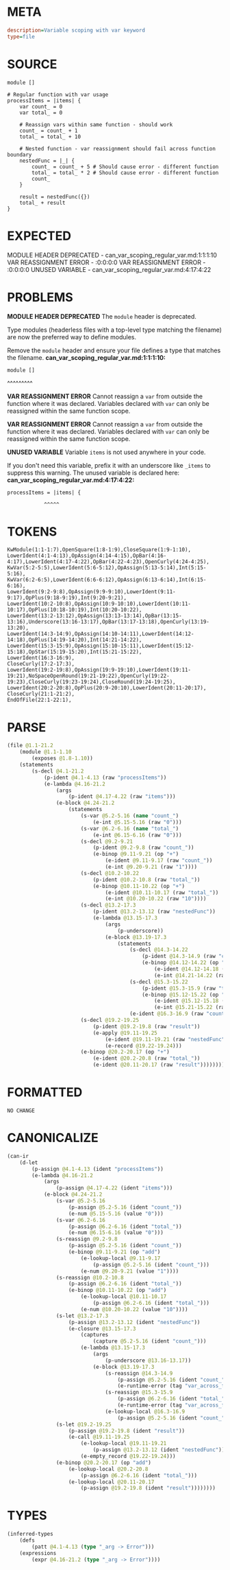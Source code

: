 # META
~~~ini
description=Variable scoping with var keyword
type=file
~~~
# SOURCE
~~~roc
module []

# Regular function with var usage
processItems = |items| {
	var count_ = 0
	var total_ = 0

	# Reassign vars within same function - should work
	count_ = count_ + 1
	total_ = total_ + 10

	# Nested function - var reassignment should fail across function boundary
	nestedFunc = |_| {
		count_ = count_ + 5 # Should cause error - different function
		total_ = total_ * 2 # Should cause error - different function
		count_
	}

	result = nestedFunc({})
	total_ + result
}
~~~
# EXPECTED
MODULE HEADER DEPRECATED - can_var_scoping_regular_var.md:1:1:1:10
VAR REASSIGNMENT ERROR - :0:0:0:0
VAR REASSIGNMENT ERROR - :0:0:0:0
UNUSED VARIABLE - can_var_scoping_regular_var.md:4:17:4:22
# PROBLEMS
**MODULE HEADER DEPRECATED**
The `module` header is deprecated.

Type modules (headerless files with a top-level type matching the filename) are now the preferred way to define modules.

Remove the `module` header and ensure your file defines a type that matches the filename.
**can_var_scoping_regular_var.md:1:1:1:10:**
```roc
module []
```
^^^^^^^^^


**VAR REASSIGNMENT ERROR**
Cannot reassign a `var` from outside the function where it was declared.
Variables declared with `var` can only be reassigned within the same function scope.

**VAR REASSIGNMENT ERROR**
Cannot reassign a `var` from outside the function where it was declared.
Variables declared with `var` can only be reassigned within the same function scope.

**UNUSED VARIABLE**
Variable `items` is not used anywhere in your code.

If you don't need this variable, prefix it with an underscore like `_items` to suppress this warning.
The unused variable is declared here:
**can_var_scoping_regular_var.md:4:17:4:22:**
```roc
processItems = |items| {
```
                ^^^^^


# TOKENS
~~~zig
KwModule(1:1-1:7),OpenSquare(1:8-1:9),CloseSquare(1:9-1:10),
LowerIdent(4:1-4:13),OpAssign(4:14-4:15),OpBar(4:16-4:17),LowerIdent(4:17-4:22),OpBar(4:22-4:23),OpenCurly(4:24-4:25),
KwVar(5:2-5:5),LowerIdent(5:6-5:12),OpAssign(5:13-5:14),Int(5:15-5:16),
KwVar(6:2-6:5),LowerIdent(6:6-6:12),OpAssign(6:13-6:14),Int(6:15-6:16),
LowerIdent(9:2-9:8),OpAssign(9:9-9:10),LowerIdent(9:11-9:17),OpPlus(9:18-9:19),Int(9:20-9:21),
LowerIdent(10:2-10:8),OpAssign(10:9-10:10),LowerIdent(10:11-10:17),OpPlus(10:18-10:19),Int(10:20-10:22),
LowerIdent(13:2-13:12),OpAssign(13:13-13:14),OpBar(13:15-13:16),Underscore(13:16-13:17),OpBar(13:17-13:18),OpenCurly(13:19-13:20),
LowerIdent(14:3-14:9),OpAssign(14:10-14:11),LowerIdent(14:12-14:18),OpPlus(14:19-14:20),Int(14:21-14:22),
LowerIdent(15:3-15:9),OpAssign(15:10-15:11),LowerIdent(15:12-15:18),OpStar(15:19-15:20),Int(15:21-15:22),
LowerIdent(16:3-16:9),
CloseCurly(17:2-17:3),
LowerIdent(19:2-19:8),OpAssign(19:9-19:10),LowerIdent(19:11-19:21),NoSpaceOpenRound(19:21-19:22),OpenCurly(19:22-19:23),CloseCurly(19:23-19:24),CloseRound(19:24-19:25),
LowerIdent(20:2-20:8),OpPlus(20:9-20:10),LowerIdent(20:11-20:17),
CloseCurly(21:1-21:2),
EndOfFile(22:1-22:1),
~~~
# PARSE
~~~clojure
(file @1.1-21.2
	(module @1.1-1.10
		(exposes @1.8-1.10))
	(statements
		(s-decl @4.1-21.2
			(p-ident @4.1-4.13 (raw "processItems"))
			(e-lambda @4.16-21.2
				(args
					(p-ident @4.17-4.22 (raw "items")))
				(e-block @4.24-21.2
					(statements
						(s-var @5.2-5.16 (name "count_")
							(e-int @5.15-5.16 (raw "0")))
						(s-var @6.2-6.16 (name "total_")
							(e-int @6.15-6.16 (raw "0")))
						(s-decl @9.2-9.21
							(p-ident @9.2-9.8 (raw "count_"))
							(e-binop @9.11-9.21 (op "+")
								(e-ident @9.11-9.17 (raw "count_"))
								(e-int @9.20-9.21 (raw "1"))))
						(s-decl @10.2-10.22
							(p-ident @10.2-10.8 (raw "total_"))
							(e-binop @10.11-10.22 (op "+")
								(e-ident @10.11-10.17 (raw "total_"))
								(e-int @10.20-10.22 (raw "10"))))
						(s-decl @13.2-17.3
							(p-ident @13.2-13.12 (raw "nestedFunc"))
							(e-lambda @13.15-17.3
								(args
									(p-underscore))
								(e-block @13.19-17.3
									(statements
										(s-decl @14.3-14.22
											(p-ident @14.3-14.9 (raw "count_"))
											(e-binop @14.12-14.22 (op "+")
												(e-ident @14.12-14.18 (raw "count_"))
												(e-int @14.21-14.22 (raw "5"))))
										(s-decl @15.3-15.22
											(p-ident @15.3-15.9 (raw "total_"))
											(e-binop @15.12-15.22 (op "*")
												(e-ident @15.12-15.18 (raw "total_"))
												(e-int @15.21-15.22 (raw "2"))))
										(e-ident @16.3-16.9 (raw "count_"))))))
						(s-decl @19.2-19.25
							(p-ident @19.2-19.8 (raw "result"))
							(e-apply @19.11-19.25
								(e-ident @19.11-19.21 (raw "nestedFunc"))
								(e-record @19.22-19.24)))
						(e-binop @20.2-20.17 (op "+")
							(e-ident @20.2-20.8 (raw "total_"))
							(e-ident @20.11-20.17 (raw "result")))))))))
~~~
# FORMATTED
~~~roc
NO CHANGE
~~~
# CANONICALIZE
~~~clojure
(can-ir
	(d-let
		(p-assign @4.1-4.13 (ident "processItems"))
		(e-lambda @4.16-21.2
			(args
				(p-assign @4.17-4.22 (ident "items")))
			(e-block @4.24-21.2
				(s-var @5.2-5.16
					(p-assign @5.2-5.16 (ident "count_"))
					(e-num @5.15-5.16 (value "0")))
				(s-var @6.2-6.16
					(p-assign @6.2-6.16 (ident "total_"))
					(e-num @6.15-6.16 (value "0")))
				(s-reassign @9.2-9.8
					(p-assign @5.2-5.16 (ident "count_"))
					(e-binop @9.11-9.21 (op "add")
						(e-lookup-local @9.11-9.17
							(p-assign @5.2-5.16 (ident "count_")))
						(e-num @9.20-9.21 (value "1"))))
				(s-reassign @10.2-10.8
					(p-assign @6.2-6.16 (ident "total_"))
					(e-binop @10.11-10.22 (op "add")
						(e-lookup-local @10.11-10.17
							(p-assign @6.2-6.16 (ident "total_")))
						(e-num @10.20-10.22 (value "10"))))
				(s-let @13.2-17.3
					(p-assign @13.2-13.12 (ident "nestedFunc"))
					(e-closure @13.15-17.3
						(captures
							(capture @5.2-5.16 (ident "count_")))
						(e-lambda @13.15-17.3
							(args
								(p-underscore @13.16-13.17))
							(e-block @13.19-17.3
								(s-reassign @14.3-14.9
									(p-assign @5.2-5.16 (ident "count_"))
									(e-runtime-error (tag "var_across_function_boundary")))
								(s-reassign @15.3-15.9
									(p-assign @6.2-6.16 (ident "total_"))
									(e-runtime-error (tag "var_across_function_boundary")))
								(e-lookup-local @16.3-16.9
									(p-assign @5.2-5.16 (ident "count_")))))))
				(s-let @19.2-19.25
					(p-assign @19.2-19.8 (ident "result"))
					(e-call @19.11-19.25
						(e-lookup-local @19.11-19.21
							(p-assign @13.2-13.12 (ident "nestedFunc")))
						(e-empty_record @19.22-19.24)))
				(e-binop @20.2-20.17 (op "add")
					(e-lookup-local @20.2-20.8
						(p-assign @6.2-6.16 (ident "total_")))
					(e-lookup-local @20.11-20.17
						(p-assign @19.2-19.8 (ident "result"))))))))
~~~
# TYPES
~~~clojure
(inferred-types
	(defs
		(patt @4.1-4.13 (type "_arg -> Error")))
	(expressions
		(expr @4.16-21.2 (type "_arg -> Error"))))
~~~
